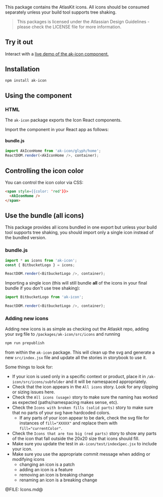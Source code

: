 This package contains the AtlasKit icons. All icons should be consumed separately unless your build tool supports tree shaking.

> This packages is licensed under the Atlassian Design Guidelines - please check the LICENSE file for more information.

## Try it out

Interact with a [live demo of the ak-icon component.](https://aui-cdn.atlassian.com/atlaskit/stories/ak-icon/@VERSION@/)

## Installation

```sh
npm install ak-icon
```

## Using the component

### HTML

The `ak-icon` package exports the Icon React components.

Import the component in your React app as follows:

#### bundle.js

```js
import AkIconHome from 'ak-icon/glyph/home';
ReactDOM.render(<AkIconHome />, container);
```

## Controlling the icon color

You can control the icon color via CSS:

```html
<span style={{color: 'red'}}>
  <AkIconHome />
</span>
```

## Use the bundle (all icons)

This package provides all icons bundled in one export but unless your build tool supports tree shaking, you should import only a single icon instead of the bundled version.

### bundle.js

```js
import * as icons from 'ak-icon';
const { BitbucketLogo } = icons;

ReactDOM.render(<BitbucketLogo />, container);
```

Importing a single icon (this will still bundle **all** of the icons in your final bundle if you don't use tree shaking):

```js
import BitbucketLogo from 'ak-icon';

ReactDOM.render(<BitbucketLogo />, container);
```

### Adding new icons
Adding new icons is as simple as checking out the Atlaskit repo, adding your svg file to `/packages/ak-icon/src/icons` and running

```sh
npm run prepublish
```

from within the `ak-icon` package. This will clean up the svg and generate a new `src/index.jsx` file and update all the stories in storybook to use it.

Some things to look for:
* If your icon is used only in a specific context or product, place it in `/ak-icon/src/icons/subfolder` and it will be namespaced appropriately.
* Check that the icon appears in the `All icons` story. Look for any clipping or sizing issues here.
* Check the `All icons (usage)` story to make sure the naming has worked as expected (paths/namespacing makes sense, etc).
* Check the `Icons with broken fills (solid parts)` story to make sure that no parts of your svg have hardcoded colors.
  * If any parts of your icon appear to be dark, check the svg file for instances of `fill="XXXXX"` and replace them with `fill="currentColor"`.
* Check the `Icons that are too big (red parts)` story to show any parts of the icon that fall outside the 20x20 size that icons should fill.
* Make sure you update the test in `ak-icon/test/indexSpec.jsx` to include your icon.
* Make sure you use the appropriate commit message when adding or modifying icons
  * changing an icon is a patch
  * adding an icon is a feature
  * removing an icon is breaking change
  * renaming an icon is a breaking change

@FILE: Icons.md@

